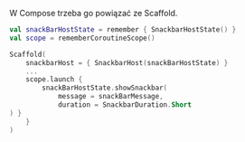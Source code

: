 W Compose trzeba go powiązać ze Scaffold.

```kotlin
val snackBarHostState = remember { SnackbarHostState() }
val scope = rememberCoroutineScope()

Scaffold(
	snackbarHost = { SnackbarHost(snackBarHostState) }
	...
	scope.launch {
		snackBarHostState.showSnackbar(  
		    message = snackBarMessage,  
		    duration = SnackbarDuration.Short  
) }
	}
)
```